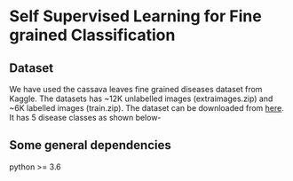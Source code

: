 # Self Supervised Learning for Fine grained Classification


## Dataset

We have used the cassava leaves fine grained diseases dataset from Kaggle. The datasets has ~12K unlabelled images (extraimages.zip) and ~6K labelled images (train.zip).
The dataset can be downloaded from [here](https://www.kaggle.com/c/cassava-disease/data). It has 5 disease classes as shown below- 


## Some general dependencies

python >= 3.6


